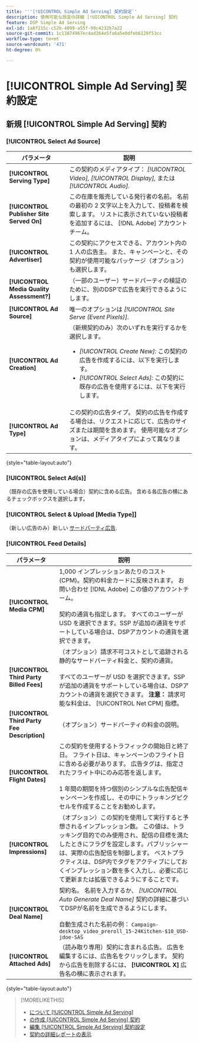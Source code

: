 ```yaml
---
title: '''[!UICONTROL Simple Ad Serving] 契約設定`'
description: 使用可能な設定の詳細 [!UICONTROL Simple Ad Serving] 契約
feature: DSP Simple Ad Serving
exl-id: 1a8f215c-c52b-4099-a55f-99c4232b7a22
source-git-commit: 1c13874967ec4ad264e5fa6a5e0dfeb6120f53cc
workflow-type: tm+mt
source-wordcount: '471'
ht-degree: 0%

---
```


# [!UICONTROL Simple Ad Serving] 契約設定

## 新規 [!UICONTROL Simple Ad Serving] 契約

### [!UICONTROL Select Ad Source]

| パラメータ | 説明 |
|-----------|-------------|
| **[!UICONTROL Serving Type]** | この契約のメディアタイプ： *[!UICONTROL Video],* *[!UICONTROL Display],* または *[!UICONTROL Audio].* |
| **[!UICONTROL Publisher Site Served On]** | この在庫を販売している発行者の名前。 名前の最初の 2 文字以上を入力して、投稿者を検索します。 リストに表示されていない投稿者を追加するには、 [!DNL Adobe] アカウントチーム。 |
| **[!UICONTROL Advertiser]** | この契約にアクセスできる、アカウント内の 1 人の広告主。 また、キャンペーンと、その契約が使用可能なパッケージ（オプション）も選択します。 |
| **[!UICONTROL Media Quality Assessment?]** | （一部のユーザー）サードパーティの検証のために、別のDSPで広告を実行できるようにします。 <!-- Who can select this? It's disabled for me. Need to see if there are additional fields when this is enabled. --> |
| **[!UICONTROL Ad Source]** | 唯一のオプションは *[!UICONTROL Site Serve (Event Pixels)]*. |
| **[!UICONTROL Ad Creation]** | （新規契約のみ）次のいずれを実行するかを選択します。<ul><li>*[!UICONTROL Create New]:* この契約の広告を作成するには、以下を実行します。</li><li>*[!UICONTROL Select Ads]:* この契約に既存の広告を使用するには、以下を実行します。</li></ul> |
| **[!UICONTROL Ad Type]** | この契約の広告タイプ。 契約の広告を作成する場合は、リクエストに応じて、広告のサイズまたは期間を含めます。 使用可能なオプションは、メディアタイプによって異なります。 |

{style=&quot;table-layout:auto&quot;}

### [!UICONTROL Select Ad(s)]

（既存の広告を使用している場合）契約に含める広告。 含める各広告の横にあるチェックボックスを選択します。

### [!UICONTROL Select & Upload [Media Type]]

（新しい広告のみ）新しい [サードパーティ広告](/help/dsp/campaign-management/ads/ad-create-multiple.md).

### [!UICONTROL Feed Details]

| パラメータ | 説明 |
|-----------|-------------|
| **[!UICONTROL Media CPM]** | 1,000 インプレッションあたりのコスト (CPM)。契約の料金カードに反映されます。 お問い合わせ [!DNL Adobe] この値のアカウントチーム。 <br><br>契約の通貨も指定します。 すべてのユーザーが USD を選択できます。SSP が追加の通貨をサポートしている場合は、DSPアカウントの通貨を選択できます。 |
| **[!UICONTROL Third Party Billed Fees]** | （オプション）請求不可コストとして追跡される静的なサードパーティ料金と、契約の通貨。<br><br>すべてのユーザーが USD を選択できます。SSP が追加の通貨をサポートしている場合は、DSPアカウントの通貨を選択できます。 **注意：** 請求可能な料金は、 [!UICONTROL Net CPM] 指標。 |
| **[!UICONTROL Third Party Fee Description]** | （オプション）サードパーティの料金の説明。 |
| **[!UICONTROL Flight Dates]** | この契約を使用するトラフィックの開始日と終了日。 フライト日は、キャンペーンのフライト日に含める必要があります。 広告タグは、指定されたフライト中にのみ応答を返します。<br><br> 1 年間の期間を持つ個別のシンプルな広告配信キャンペーンを作成し、その中にトラッキングピクセルを作成することをお勧めします。 |
| **[!UICONTROL Impressions]** | （オプション）この契約を使用して実行すると予想されるインプレッション数。 この値は、トラッキング目的でのみ使用され、配信の目標を満たしたときにフラグを設定します。パブリッシャーは、実際の広告配信を制御します。 ベストプラクティスは、DSP内でタグをアクティブにしておくインプレッション数を多く入力し、必要に応じて更新または拡張できるようにすることです。 |
| **[!UICONTROL Deal Name]** | 契約名。 名前を入力するか、 *[!UICONTROL Auto Generate Deal Name]* 契約の詳細に基づいてDSPが名前を生成できるようにします。<br><br>自動生成された名前の例： `Campaign-desktop_video_preroll_15-24Kitchen-$10_USD-jdoe-SAS` |
| **[!UICONTROL Attached Ads]** | （読み取り専用）契約に含まれる広告。 広告を編集するには、広告名をクリックします。 契約から広告を削除するには、 **[!UICONTROL X]** 広告名の横に表示されます。 |

{style=&quot;table-layout:auto&quot;}

<!-- 
## Existing Simple Ad Serving Deals

Changes aren't applied retroactively.
-->

<!-- completely different settings layout, so need a separate section for them -->

<!-- From Abhinav: Editable fields are Name, Start & End date, Impressions & CPM. Changes are not applied retroactively.

But I see:

| Parameter | Description |
|-----------|-------------|

| **[!UICONTROL Are you using Deal ID?] | (Read-only) Whether the deal was set up as a [!UICONTROL Deal ID] (*[!DNL Yes]*)  or a [!UICONTROL Simple Ad Serving] deal (*[!DNL No]*). |
| **[!UICONTROL Inventory Type] | (Read-only) The inventory type for the deal. |
| **[!UICONTROL Feed Name] | The name of the [!UICONTROL Simple Ad Serving] deal. |
| **[!UICONTROL Publisher Ad Server] | (Read-only)  |
| **[!UICONTROL Publisher maximum ad length] | The maximum length of the ad, per the publisher. |
| **[!UICONTROL Publisher minimum ad length] | The minimum length of the ad, per the publisher. |
| **[!UICONTROL Fill Type] | (Read-only)  |
| **[!UICONTROL Contracted CPM] | This field is required if billing through TubeMogul, but enter your CPM in this field to track your actual spend. |
| **[!UICONTROL 3rd party technology CPM] | (Optional)  |
| **[!UICONTROL Planned Flight Dates] | The beginning and end dates for the deal flight. These dates don't control ad delivery but are used to track delivery pacing. **THIS IS CONTRARY TO WHAT THE NEW DEAL SETTINGS ABOVE, FROM ABHINAV, SAY**> |
| **[!UICONTROL Target Impressions] | (Optional) The estimated number of impressions you expect to run using this deal. This value is used for tracking purposes only and to flag when delivery goals are met; the publisher controls actual ad delivery. The best practice is to enter a high number of impressions to keep the tag active within DSP so it can be renewed or extended if needed. |
 -->

>[!MORELIKETHIS]
>
>* [について [!UICONTROL Simple Ad Serving]](simple-deal-about.md)
>* [の作成 [!UICONTROL Simple Ad Serving] 契約](simple-deal-create.md)
>* [編集 [!UICONTROL Simple Ad Serving] 契約設定](simple-deal-edit.md)
>* [契約の詳細レポートの表示](/help/dsp/inventory/deal-view-report.md)


<!-- add back when reimplemented:
>* [View Event-Tracking Pixels for a [!UICONTROL Simple Ad Serving] Deal](simple-deal-show-pixels.md)
-->
